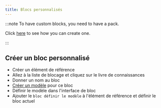 ```yaml
---
title: Blocs personnalisés
---
```


:::note To have custom blocks, you need to have a pack.

Click [here](pack.md#create-a-pack) to see how you can create one.

:::

## Créer un bloc personnalisé

* Créer un élément de référence [](custom-items.md)
* Allez à la liste de blocage et cliquez sur le livre de connaissances
* Donner un nom au bloc
* [Créer un modèle](custom-models.md) pour ce bloc
* Définir le modèle dans l'interface de bloc
* Ajouter le `bloc définir le modèle` à l'élément de référence et définir le bloc actuel
